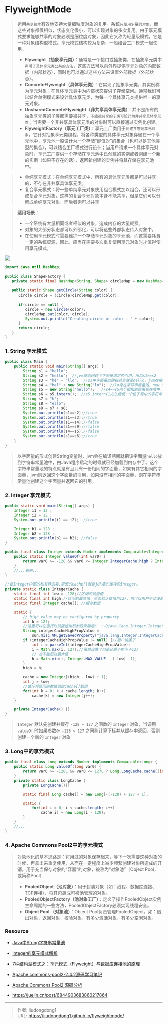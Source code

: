 # FlyweightMode


> 运用`共享技术`有效地支持大量细粒度对象的复用。系统`只使用少量的对象`，而这些对象都很相似，状态变化很小，可以实现对象的多次复用。由于享元模式要求能够共享的对象必须是细粒度对象，因此它又称为轻量级模式，它是一种对象结构型模式。享元模式结构较为复杂，一般结合工厂模式一起使用。
>
> - **Flyweight（抽象享元类）**：通常是一个接口或抽象类，在抽象享元类中`声明了具体享元类公共的方法`，这些方法可以向外界提供享元对象的内部数据（内部状态），同时也可以通过这些方法来设置外部数据（外部状态）。
> - **ConcreteFlyweight（具体享元类）**：它实现了抽象享元类，其实例称为享元对象；在具体享元类中为内部状态提供了存储空间。通常我们可以结合单例模式来设计具体享元类，为每一个具体享元类提供唯一的享元对象。
> - **UnsharedConcreteFlyweight（非共享具体享元类）**：并不是所有的抽象享元类的子类都需要被共享，`不能被共享的子类可设计为非共享具体享元类`；当需要一个非共享具体享元类的对象时可以直接通过实例化创建。
> - **FlyweightFactory（享元工厂类）**：享元工厂类用于`创建并管理享元对象`，它针对抽象享元类编程，将各种类型的具体享元对象存储在一个享元池中，享元池一般设计为一个存储“键值对”的集合（也可以是其他类型的集合），可以结合工厂模式进行设计；当用户请求一个具体享元对象时，享元工厂提供一个存储在享元池中已创建的实例或者创建一个新的实例（如果不存在的话），返回新创建的实例并将其存储在享元池中。

> - 单纯享元模式：在单纯享元模式中，所有的具体享元类都是可以共享的，不存在非共享具体享元类。
> - 复合享元模式：将一些单纯享元对象使用组合模式加以组合，还可以形成复合享元对象，这样的复合享元对象本身不能共享，但是它们可以分解成单纯享元对象，而后者则可以共享

> **适用场景**：
>
> - 一个系统有大量相同或者相似的对象，造成内存的大量耗费。
> - 对象的大部分状态都可以外部化，可以将这些外部状态传入对象中。
> - 在使用享元模式时需要维护一个存储享元对象的享元池，而这需要耗费一定的系统资源，因此，应当在需要多次重复使用享元对象时才值得使用享元模式。

![](https://lddpicture.oss-cn-beijing.aliyuncs.com/picture/image-20210306122355580.png)

```java
import java.util.HashMap;
 
public class ShapeFactory {
   private static final HashMap<String, Shape> circleMap = new HashMap<>();
 
   public static Shape getCircle(String color) {
      Circle circle = (Circle)circleMap.get(color);
 
      if(circle == null) {
         circle = new Circle(color);
         circleMap.put(color, circle);
         System.out.println("Creating circle of color : " + color);
      }
      return circle;
   }
}
```

### 1. String 享元模式

```java
public class Main {
    public static void main(String[] args) {
        String s1 = "hello";
        String s2 = "hello";  //jvm就返回这个字面量绑定的引用，所以s1==s2
        String s3 = "he" + "llo";  //s3中字面量的拼接其实就是hello，jvm在编译期间就已经对它进行优化
        String s4 = "hel" + new String("lo");  //lo存在字符串常量池，new String("lo")存在堆中，String s4 = "hel" + new String("lo")实质上是两个对象的相加，编译器不会进行优化，相加的结果存在堆中，而s1存在字符串常量池中，当然不相等。s1==s9的原理一样。
        String s5 = new String("hello");   //s4==s5两个相加的结果都在堆中，不用说，肯定不相等
        String s6 = s5.intern();  //s5.intern()方法能使一个位于堆中的字符串在运行期间动态地加入到字符串常量池中（字符串常量池的内容是程序启动的时候就已经加载好了），如果字符串常量池中有该对象对应的字面量，则返回该字面量在字符串常量池中的引用，否则，创建复制一份该字面量到字符串常量池并返回它的引用。因此s1==s6输出true。
        String s7 = "h";
        String s8 = "ello";
        String s9 = s7 + s8;
        System.out.println(s1==s2);//true
        System.out.println(s1==s3);//true
        System.out.println(s1==s4);//false
        System.out.println(s1==s9);//false
        System.out.println(s4==s5);//false
        System.out.println(s1==s6);//true
    }
}
```

> 以字面量的形式创建String变量时，jvm会在编译期间就把该字面量`hello`放到字符串常量池中，由Java程序启动的时候就已经加载到内存中了。这个字符串常量池的特点就是有且只有一份相同的字面量，如果有其它相同的字面量，jvm则返回这个字面量的引用，如果没有相同的字面量，则在字符串常量池创建这个字面量并返回它的引用。

### 2. Integer 享元模式

```java
public static void main(String[] args) {
    Integer i1 = 12 ;
    Integer i2 = 12 ;
    System.out.println(i1 == i2);  //true

    Integer b1 = 128 ;
    Integer b2 = 128 ;
    System.out.println(b1 == b2); //false
}
```

```java
public final class Integer extends Number implements Comparable<Integer> {
    public static Integer valueOf(int var0) {
        return var0 >= -128 && var0 <= Integer.IntegerCache.high ? Integer.IntegerCache.cache[var0 + 128] : new Integer(var0);
    }
    //...省略...
}
```

```java
//是Integer内部的私有静态类,里面的cache[]就是jdk事先缓存的Integer。
private static class IntegerCache {
    static final int low = -128;//区间的最低值
    static final int high;//区间的最高值，后面默认赋值为127，也可以用户手动设置虚拟机参数
    static final Integer cache[]; //缓存数组

    static {
        // high value may be configured by property
        int h = 127;
        //这里可以在运行时设置虚拟机参数来确定h  :-Djava.lang.Integer.IntegerCache.high=250
        String integerCacheHighPropValue =
            sun.misc.VM.getSavedProperty("java.lang.Integer.IntegerCache.high");
        if (integerCacheHighPropValue != null) {//用户设置了
            int i = parseInt(integerCacheHighPropValue);
            i = Math.max(i, 127);//虽然设置了但是还是不能小于127
            // 也不能超过最大值
            h = Math.min(i, Integer.MAX_VALUE - (-low) -1);
        }
        high = h;

        cache = new Integer[(high - low) + 1];
        int j = low;
        //循环将区间的数赋值给cache[]数组
        for(int k = 0; k < cache.length; k++)
            cache[k] = new Integer(j++);
    }

    private IntegerCache() {}
}
```

>  `Integer` 默认先创建并缓存 `-128 ~ 127` 之间数的 `Integer` 对象，当调用 `valueOf` 时如果参数在 `-128 ~ 127` 之间则计算下标并从缓存中返回，否则创建一个新的 `Integer` 对象

### 3. Long中的享元模式

```java
public final class Long extends Number implements Comparable<Long> {
    public static Long valueOf(long var0) {
        return var0 >= -128L && var0 <= 127L ? Long.LongCache.cache[(int)var0 + 128] : new Long(var0);
    }   
    private static class LongCache {
        private LongCache(){}

        static final Long cache[] = new Long[-(-128) + 127 + 1];

        static {
            for(int i = 0; i < cache.length; i++)
                cache[i] = new Long(i - 128);
        }
    }
    //...
}
```

### 4. Apache Commons Pool2中的享元模式

> 对象池化的基本思路是：将用过的对象保存起来，等下一次需要这种对象的时候，再拿出来重复使用，从而在一定程度上减少频繁创建对象所造成的开销。用于充当保存对象的“容器”的对象，被称为“对象池”（Object Pool，或简称Pool）
>
> - **PooledObject（池对象）**：用于封装对象（如：线程、数据库连接、TCP连接），将其包裹成可被池管理的对象。
> -  **PooledObjectFactory（池对象工厂）**：定义了操作PooledObject实例生命周期的一些方法，PooledObjectFactory必须实现线程安全。
> -  **Object Pool （对象池）**：Object Pool负责管理PooledObject，如：借出对象，返回对象，校验对象，有多少激活对象，有多少空闲对象。

### Resource

- [Java中String字符串常量池](https://www.cnblogs.com/tongkey/p/8587060.html)

- [Integer的享元模式解析](https://blog.csdn.net/LuoZheng4698729/article/details/53995925)
- [7种结构型模式之：享元模式（Flyweight）与数据库连接池的原理](https://blog.csdn.net/qq_22075041/article/details/69802378?locationNum=7&fps=1)
- [Apache commons-pool2-2.4.2源码学习笔记](https://blog.csdn.net/zilong_zilong/article/details/78556281)
- [Apache Commons Pool2 源码分析](https://blog.csdn.net/amon1991/article/details/77110657)
- https://juejin.cn/post/6844903683860217864

---

> 作者: liudongdong1  
> URL: https://liudongdong1.github.io/flyweightmode/  

